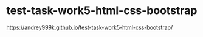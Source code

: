 # test-task-work5-html-css-bootstrap

<https://andrey999k.github.io/test-task-work5-html-css-bootstrap/>
